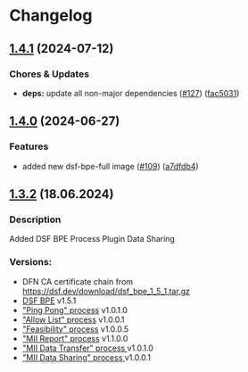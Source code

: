 # Changelog

## [1.4.1](https://github.com/miracum/util-images/compare/dsf-bpe-full-v1.4.0...dsf-bpe-full-v1.4.1) (2024-07-12)


### Chores & Updates

* **deps:** update all non-major dependencies ([#127](https://github.com/miracum/util-images/issues/127)) ([fac5031](https://github.com/miracum/util-images/commit/fac50314ab1502367e2f983eadf2aacb5a5cc822))

## [1.4.0](https://github.com/miracum/util-images/compare/dsf-bpe-full-v1.3.2...dsf-bpe-full-v1.4.0) (2024-06-27)


### Features

* added new dsf-bpe-full image ([#109](https://github.com/miracum/util-images/issues/109)) ([a7dfdb4](https://github.com/miracum/util-images/commit/a7dfdb4a4ff7700bb5f53051bad606a4385f91af))

## [1.3.2](https://gitlab.miracum.org/mii/num-diz/dsf-bpe-full-image/-/releases) (18.06.2024)

### Description
Added DSF BPE Process Plugin Data Sharing

### Versions:
* DFN CA certificate chain from <https://dsf.dev/download/dsf_bpe_1_5_1.tar.gz>
* [DSF BPE](https://dsf.dev) v1.5.1
* ["Ping Pong" process](https://github.com/datasharingframework/dsf-process-ping-pong) v1.0.1.0
* ["Allow List" process](https://github.com/datasharingframework/dsf-process-allow-list) v1.0.0.1
* ["Feasibility" process](https://github.com/medizininformatik-initiative/mii-process-feasibility) v1.0.0.5
* ["MII Report" process](https://github.com/medizininformatik-initiative/mii-process-report) v1.1.0.0
* ["MII Data Transfer" process ](https://github.com/medizininformatik-initiative/mii-process-data-transfer) v1.0.1.0
* ["MII Data Sharing" process ](https://github.com/medizininformatik-initiative/mii-process-data-sharing) v1.0.0.1
